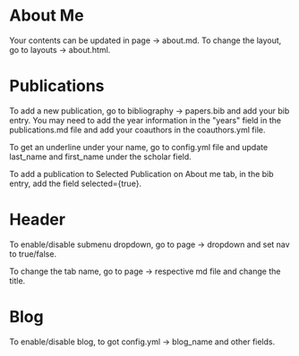 # About Me

Your contents can be updated in page -> about.md. To change the layout, go to layouts -> about.html.



# Publications

To add a new publication, go to bibliography -> papers.bib and add your bib entry. You may need to add the year information in the "years" field in the publications.md file and add your coauthors in the coauthors.yml file.

To get an underline under your name, go to config.yml file and update last_name and first_name under the scholar field.

To add a publication to Selected Publication on About me tab, in the bib entry, add the field selected={true}.


# Header

To enable/disable submenu dropdown, go to page -> dropdown and set nav to true/false.

To change the tab name, go to page -> respective md file and change the title.

# Blog

To enable/disable blog, to got config.yml -> blog_name and other fields.
